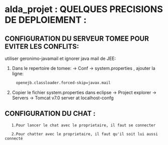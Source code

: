 # alda_projet : QUELQUES PRECISIONS DE DEPLOIEMENT :


## CONFIGURATION DU SERVEUR TOMEE POUR EVITER LES CONFLITS:
utiliser geronimo-javamail et ignorer java mail de JEE:

1. Dans le repertoire de tomee: -> Conf -> system.properties , 
   ajouter la ligne:

~~~bash
     openejb.classloader.forced-skip=javax.mail
~~~
2. Copier le fichier system.properties dans 
   eclipse -> Project explorer -> Servers -> Tomcat v7.0 server at localhost-confg



## CONFIGURATION DU CHAT :
 
       1.Pour lancer le chat avec le proprietaire, il faut se connecter
  
       2.Pour chatter avec le proprietaire, il faut qu'il soit lui aussi connecté
  

  
